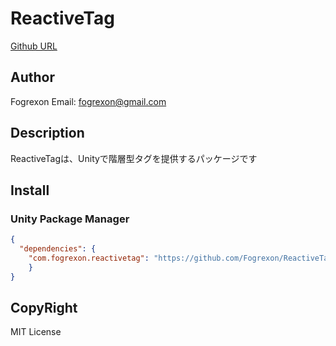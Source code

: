 ﻿# ReactiveTag

[Github URL](https://github.com/Fogrexon/ReactiveTag)

## Author

Fogrexon
Email: fogrexon@gmail.com

## Description

ReactiveTagは、Unityで階層型タグを提供するパッケージです

## Install

### Unity Package Manager

```json
{
  "dependencies": {
    "com.fogrexon.reactivetag": "https://github.com/Fogrexon/ReactiveTag.git"
    }
}
```

## CopyRight

MIT License
